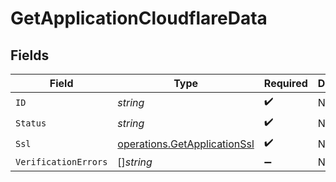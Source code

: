 # GetApplicationCloudflareData


## Fields

| Field                                                                        | Type                                                                         | Required                                                                     | Description                                                                  |
| ---------------------------------------------------------------------------- | ---------------------------------------------------------------------------- | ---------------------------------------------------------------------------- | ---------------------------------------------------------------------------- |
| `ID`                                                                         | *string*                                                                     | :heavy_check_mark:                                                           | N/A                                                                          |
| `Status`                                                                     | *string*                                                                     | :heavy_check_mark:                                                           | N/A                                                                          |
| `Ssl`                                                                        | [operations.GetApplicationSsl](../../models/operations/getapplicationssl.md) | :heavy_check_mark:                                                           | N/A                                                                          |
| `VerificationErrors`                                                         | []*string*                                                                   | :heavy_minus_sign:                                                           | N/A                                                                          |